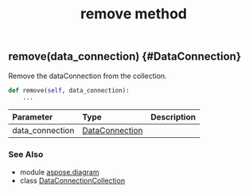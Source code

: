 ﻿---
title: remove method
second_title: Aspose.Diagram for Python via .NET API References
description: 
type: docs
weight: 60
url: /python-net/aspose.diagram/dataconnectioncollection/remove/
is_root: false
---

## remove(data_connection) {#DataConnection}

Remove the dataConnection from the collection.



```python
def remove(self, data_connection):
    ...
```


| Parameter | Type | Description |
| :- | :- | :- |
| data_connection | [DataConnection](/diagram/python-net/aspose.diagram/dataconnection) |  |



### See Also
* module [aspose.diagram](../../)
* class [DataConnectionCollection](/diagram/python-net/aspose.diagram/dataconnectioncollection)
